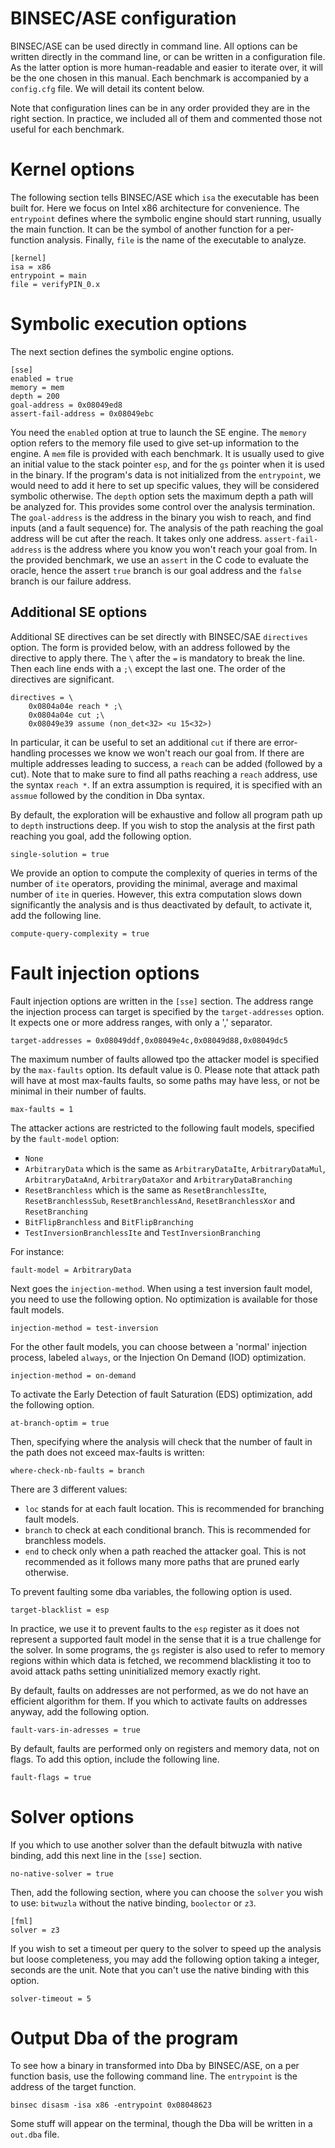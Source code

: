BINSEC/ASE configuration
===

BINSEC/ASE can be used directly in command line. All options can be written directly in the command line, or can be written in a configuration file. As the latter option is more human-readable and easier to iterate over, it will be the one chosen in this manual.
Each benchmark is accompanied by a `config.cfg` file. We will detail its content below.

Note that configuration lines can be in any order provided they are in the right section. In practice, we included all of them and commented those not useful for each benchmark.


# Kernel options
The following section tells BINSEC/ASE which `isa` the executable has been built for. Here we focus on Intel x86 architecture for convenience. 
The `entrypoint` defines where the symbolic engine should start running, usually the main function. It can be the symbol of another function for a per-function analysis.
Finally, `file` is the name of the executable to analyze.
```
[kernel]
isa = x86
entrypoint = main
file = verifyPIN_0.x
```

# Symbolic execution options
The next section defines the symbolic engine options.
```
[sse]
enabled = true
memory = mem
depth = 200
goal-address = 0x08049ed8
assert-fail-address = 0x08049ebc
```
You need the `enabled` option at true to launch the SE engine. 
The `memory` option refers to the memory file used to give set-up information to the engine. A `mem` file is provided with each benchmark. It is usually used to give an initial value to the stack pointer `esp`, and for the `gs` pointer when it is used in the binary. If the program's data is not initialized from the `entrypoint`, we would need to add it here to set up specific values, they will be considered symbolic otherwise.
The `depth` option sets the maximum depth a path will be analyzed for. This provides some control over the analysis termination.
The `goal-address` is the address in the binary you wish to reach, and find inputs (and a fault sequence) for. The analysis of the path reaching the goal address will be cut after the reach. It takes only one address. `assert-fail-address` is the address where you know you won't reach your goal from. In the provided benchmark, we use an `assert` in the C code to evaluate the oracle, hence the assert `true` branch is our goal address and the `false` branch is our failure address.

## Additional SE options

Additional SE directives can be set directly with BINSEC/SAE `directives` option. The form is provided below, with an address followed by the directive to apply there. The `\` after the `=` is mandatory to break the line. Then each line ends with a `;\` except the last one. The order of the directives are significant.
```
directives = \ 
    0x0804a04e reach * ;\
    0x0804a04e cut ;\
    0x08049e39 assume (non_det<32> <u 15<32>)
```
In particular, it can be useful to set an additional `cut` if there are error-handling processes we know we won't reach our goal from. If there are multiple addresses leading to success, a `reach` can be added (followed by a cut). Note that to make sure to find all paths reaching a `reach` address, use the syntax `reach *`. If an extra assumption is required, it is specified with an `assmue` followed by the condition in Dba syntax.


By default, the exploration will be exhaustive and follow all program path up to `depth` instructions deep. If you wish to stop the analysis at the first path reaching you goal, add the following option.
```
single-solution = true
```
We provide an option to compute the complexity of queries in terms of the number of `ite` operators, providing the minimal, average and maximal number of `ite` in queries. However, this extra computation slows down significantly the analysis and is thus deactivated by default, to activate it, add the following line.
```
compute-query-complexity = true
```

# Fault injection options
Fault injection options are written in the `[sse]` section.
The address range the injection process can target is specified by the `target-addresses` option. It expects one or more address ranges, with only a ',' separator.  
```
target-addresses = 0x08049ddf,0x08049e4c,0x08049d88,0x08049dc5
```
The maximum number of faults allowed tpo the attacker model is specified by the `max-faults` option. Its default value is 0. Please note that attack path will have at most max-faults faults, so some paths may have less, or not be minimal in their number of faults.
```
max-faults = 1
```
The attacker actions are restricted to the following fault models, specified by the `fault-model` option: 
- `None`
- `ArbitraryData` which is the same as `ArbitraryDataIte`, `ArbitraryDataMul`, `ArbitraryDataAnd`, `ArbitraryDataXor` and `ArbitraryDataBranching`
- `ResetBranchless` which is the same as `ResetBranchlessIte`, `ResetBranchlessSub`, `ResetBranchlessAnd`, `ResetBranchlessXor` and `ResetBranching`
- `BitFlipBranchless` and `BitFlipBranching`
- `TestInversionBranchlessIte` and `TestInversionBranching`

For instance:
```
fault-model = ArbitraryData
``` 

Next goes the `injection-method`. When using a test inversion fault model, you need to use the following option. No optimization is available for those fault models.
```
injection-method = test-inversion
```
For the other fault models, you can choose between a 'normal' injection process, labeled `always`, or the Injection On Demand (IOD) optimization.
```
injection-method = on-demand
```
To activate the Early Detection of fault Saturation (EDS) optimization, add the following option.
```
at-branch-optim = true
```

Then, specifying where the analysis will check that the number of fault in the path does not exceed max-faults is written:
```
where-check-nb-faults = branch
```
There are 3 different values: 
- `loc` stands for at each fault location. This is recommended for branching fault models.
- `branch` to check at each conditional branch. This is recommended for branchless models.
- `end` to check only when a path reached the attacker goal. This is not recommended as it follows many more paths that are pruned early otherwise.

To prevent faulting some dba variables, the following option is used.
```
target-blacklist = esp
```
In practice, we use it to prevent faults to the `esp` register as it does not represent a supported fault model in the sense that it is a true challenge for the solver. In some programs, the `gs` register is also used to refer to memory regions within which data is fetched, we recommend blacklisting it too to avoid attack paths setting uninitialized memory exactly right. 

By default, faults on addresses are not performed, as we do not have an efficient algorithm for them. If you which to activate faults on addresses anyway, add the following option.
```
fault-vars-in-adresses = true
```

By default, faults are performed only on registers and memory data, not on flags. To add this option, include the following line.
```
fault-flags = true
```

# Solver options

If you which to use another solver than the default bitwuzla with native binding, add this next line in the `[sse]` section.
```
no-native-solver = true
```
Then, add the following section, where you can choose the `solver` you wish to use: `bitwuzla` without the native binding, `boolector` or `z3`.
```
[fml]
solver = z3
```
If you wish to set a timeout per query to the solver to speed up the analysis but loose completeness, you may add the following option taking a integer, seconds are the unit. Note that you can't use the native binding with this option.
```
solver-timeout = 5
```

# Output Dba of the program

To see how a binary in transformed into Dba by BINSEC/ASE, on a per function basis, use the following command line. The `entrypoint` is the address of the target function.
```
binsec disasm -isa x86 -entrypoint 0x08048623
```
Some stuff will appear on the terminal, though the Dba will be written in a `out.dba` file.
